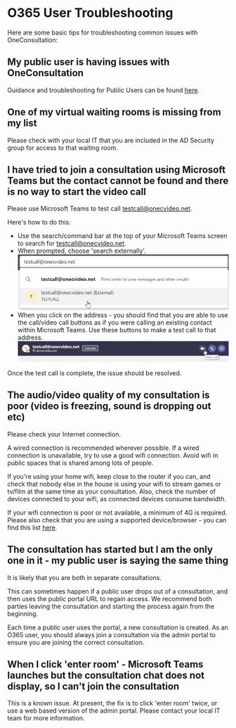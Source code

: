 # O365 User Troubleshooting

Here are some basic tips for troubleshooting common issues with OneConsultation: 

## My public user is having issues with OneConsultation 

Guidance and troubleshooting for Public Users can be found [here](public-troubleshooting.md).

## One of my virtual waiting rooms is missing from my list

Please check with your local IT that you are included in the AD Security group for access to that waiting room. 


## I have tried to join a consultation using Microsoft Teams but the contact cannot be found and there is no way to start the video call

Please use Microsoft Teams to test call testcall@onecvideo.net. 

Here's how to do this:
* Use the search/command bar at the top of your Microsoft Teams screen to search for testcall@onecvideo.net.  
* When prompted, choose 'search externally'. ![test call](images/test-call.png)
* When you click on the address - you should find that you are able to use the call/video call buttons as if you were calling an existing contact within Microsoft Teams. Use these buttons to make a test call to that address. ![video call](images/video-call.png)

Once the test call is complete, the issue should be resolved. 

## The audio/video quality of my consultation is poor (video is freezing, sound is dropping out etc)

Please check your Internet connection. 

A wired connection is recommended wherever possible. If a wired connection is unavailable, try to use a good wifi connection. Avoid wifi in public spaces that is shared among lots of people. 

If you're using your home wifi, keep close to the router if you can, and check that nobody else in the house is using your  wifi to stream games or tv/film at the same time as your consultation. Also, check the number of devices connected to your wifi, as connected devices consume bandwidth. 

If your wifi connection is poor or not available, a minimum of 4G is required. 
Please also check that you are using a supported device/browser - you can find this list [here](browsers.md).

## The consultation has started but I am the only one in it - my public user is saying the same thing

It is likely that you are both in separate consultations. 

This can sometimes happen if a public user drops out of a consultation, and then uses the public portal URL to regain access. We recommend both parties leaving the consultation and starting the process again from the beginning.

Each time a public user uses the portal, a new consultation is created. As an O365 user, you should always join a consultation via the admin portal to ensure you are joining the correct consultation. 

## When I click 'enter room' - Microsoft Teams launches but the consultation chat does not display, so I can't join the consultation 

This is a known issue. At present, the fix is to click 'enter room' twice, or use a web based version of the admin portal. 
Please contact your local IT team for more information. 
